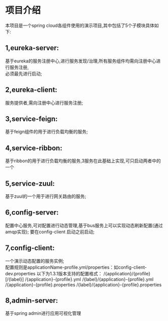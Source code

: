 # 项目介绍  
本项目是一个spring cloud各组件使用的演示项目,其中包括了5个子模块具体如下:    
## 1,eureka-server:
基于eureka的服务注册中心,进行服务发现/治理,所有服务组件均需向注册中心进行服务注册,  
必须最先进行启动;  
## 2,eureka-client:
服务提供者,需向注册中心进行服务注册;
## 3,service-feign:
基于feign组件的用于进行负载均衡的服务;
## 4,service-ribbon:
基于ribbon的用于进行负载均衡的服务,3服务在此基础上实现,可只启动两者中的一个
## 5,service-zuul: 
基于zuul的一个用于进行网关路由的服务;  
## 6,config-server: 
配置中心服务,可对配置进行动态管理,基于bus服务上可以实现动态刷新配置(通过amqp实现);
  要在config-client 启动之前启动;     
## 7,config-client: 
一个演示动态配置的服务实例;  
  配置规则是applicationName-profile.yml/properties：如config-client-dev.properties 
  以下为1.3.1版本支持的配置格式：
  /{application}/{profile}[/{label}]
  /{application}-{profile}.yml
  /{label}/{application}-{profile}.yml
  /{application}-{profile}.properties
  /{label}/{application}-{profile}.properties
## 8,admin-server:
基于spring  admin进行应用可视化管理
